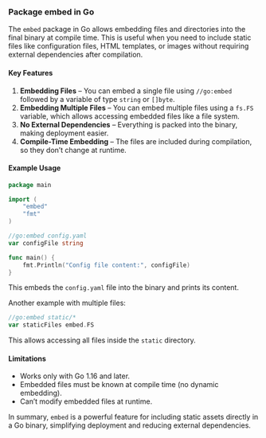 ### **Package embed in Go**  

The `embed` package in Go allows embedding files and directories into the final binary at compile time. This is useful when you need to include static files like configuration files, HTML templates, or images without requiring external dependencies after compilation.  

#### **Key Features**  
1. **Embedding Files** – You can embed a single file using `//go:embed` followed by a variable of type `string` or `[]byte`.  
2. **Embedding Multiple Files** – You can embed multiple files using a `fs.FS` variable, which allows accessing embedded files like a file system.  
3. **No External Dependencies** – Everything is packed into the binary, making deployment easier.  
4. **Compile-Time Embedding** – The files are included during compilation, so they don’t change at runtime.  

#### **Example Usage**  
```go
package main

import (
	"embed"
	"fmt"
)

//go:embed config.yaml
var configFile string

func main() {
	fmt.Println("Config file content:", configFile)
}
```
This embeds the `config.yaml` file into the binary and prints its content.  

Another example with multiple files:  
```go
//go:embed static/*
var staticFiles embed.FS
```
This allows accessing all files inside the `static` directory.  

#### **Limitations**  
- Works only with Go 1.16 and later.  
- Embedded files must be known at compile time (no dynamic embedding).  
- Can’t modify embedded files at runtime.  

In summary, `embed` is a powerful feature for including static assets directly in a Go binary, simplifying deployment and reducing external dependencies.